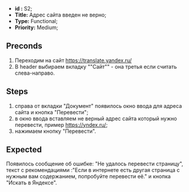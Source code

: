  - **id :** S2;
 - **Title:** Адрес сайта введен не верно;
 - **Type:** Functional;
 - **Priority:** Medium;

## Preconds

1. Переходим на сайт https://translate.yandex.ru/
2. В header выбираем вкладку ""Сайт"" - она третья если считать слева-направо.

## Steps

 1. справа от вкладки "Документ" появилось окно ввода для адреса сайта и кнопка "Перевести";
 2. в окно ввода вставляем не верный адрес сайта который нужно перевести, пример https://yndex.ru/;
 3. нажимаем кнопку "Перевести".
 
## Expected
  
  Появилось сообщение об ошибке: "Не удалось перевести страницу", текст с рекомендациями :"Если в интернете есть другая страница с нужным вам содержанием, попробуйте перевести её." и кнопка "Искать в Яндексе".